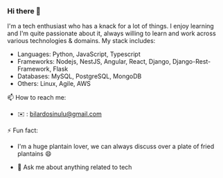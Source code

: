 ### Hi there 👋
I'm a tech enthusiast who has a knack for a lot of things. I enjoy learning and I'm quite passionate about it, always willing to learn and work across various technologies & domains. 
My stack includes:
- Languages: Python, JavaScript, Typescript
- Frameworks: Nodejs, NestJS, Angular, React, Django, Django-Rest-Framework, Flask
- Databases: MySQL, PostgreSQL, MongoDB
- Others: Linux, Agile, AWS


📫 How to reach me:
- ✉️ : bilardosinulu@gmail.com

⚡ Fun fact: 
- I'm a huge plantain lover, we can always discuss over a plate of fried plantains 😄

- 💬 Ask me about anything related to tech

<!--
**captbilard/captbilard** is a ✨ _special_ ✨ repository because its `README.md` (this file) appears on your GitHub profile.

Here are some ideas to get you started:

- 🔭 I’m currently working on ...
- 🌱 I’m currently learning ...
- 👯 I’m looking to collaborate on ...
- 🤔 I’m looking for help with ...
- 💬 Ask me about ...
- 📫 How to reach me: ...
- 😄 Pronouns: ...
- ⚡ Fun fact: ...
-->
